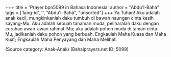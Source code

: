+++
title = 'Prayer bpn5099 in Bahasa Indonesia'
author = "Abdu'l-Bahá"
tags = ['lang-id', '', "Abdu'l-Bahá", "unsorted"]
+++
Ya Tuhan! Aku adalah anak kecil, mungkinkanlah daku tumbuh di bawah naungan cinta kasih sayang-Mu. Aku adalah sebuah tanaman muda, peliharalah daku dengan curahan awan-awan rahmat-Mu; aku adalah pohon muda di taman cinta-Mu, jadikanlah daku pohon yang berbuah. Engkaulah Maha Kuasa dan Maha Kuat; Engkaulah Maha Penyayang dan Maha Melihat.

(Source category: Anak-Anak)
(Bahaiprayers.net ID: 5099)

